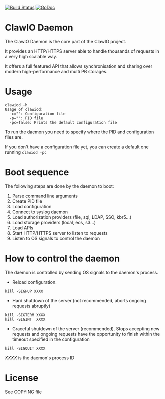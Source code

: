 [![Build Status](https://travis-ci.org/clawio/clawiod.svg?branch=master)](https://travis-ci.org/clawio/clawiod)
[![GoDoc](https://godoc.org/github.com/clawio/clawiod?status.svg)](https://godoc.org/github.com/clawio/clawiod/pkg)
# ClawIO Daemon
The ClawIO Daemon is the core part of the ClawIO project.

It provides an HTTP/HTTPS server able to handle thousands of requests in a very high scalable way.

It offers a full featured API that allows synchronisation and sharing over modern high-performance and multi PB storages.
 
# Usage
```
clawiod -h
Usage of clawiod:
  -c="": Configuration file
  -p="": PID file
  -pc=false: Prints the default configuration file
```
To run the daemon you need to specify where the PID and configuration files are.

If you don't have a configuration file yet,  you can create a default one running ```clawiod -pc```

# Boot sequence
The following steps are done by the daemon to boot:

1. Parse command line arguments
2. Create PID file
3. Load configuration
4. Connect to syslog daemon
5. Load authorization providers (file, sql, LDAP, SSO, kbr5...)
6. Load storage providers (local, eos, s3...)
7. Load APIs
8. Start HTTP/HTTPS server to listen to requests
9. Listen to OS signals to control the daemon

# How to control the daemon
The daemon is controlled by sending OS signals to the daemon's process.

- Reload configuration.
```
kill -SIGHUP XXXX
```
- Hard shutdown of the server (not recommended, aborts ongoing requests abruptly)
```
kill -SIGTERM XXXX
kill -SIGINT  XXXX
```
- Graceful shutdown of the server (recommended). Stops accepting new requests and ongoing requests have the opportunity to finish within the timeout specified in the configuration
```
kill -SIGQUIT XXXX
```

*XXXX* is the daemon's process ID

# License
See COPYING file
